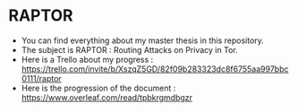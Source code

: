 # RAPTOR
 - You can find everything about my master thesis in this repository.
 - The subject is RAPTOR : Routing Attacks on Privacy in Tor.
 - Here is a Trello about my progress : https://trello.com/invite/b/XszqZ5GD/82f09b283323dc8f6755aa997bbc0111/raptor
 - Here is the progression of the document : https://www.overleaf.com/read/tpbkrgmdbgzr
